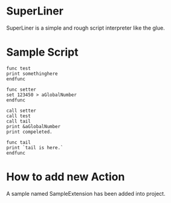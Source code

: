 # SuperLiner

SuperLiner is a simple and rough script interpreter like the glue.

# Sample Script

```
func test
print somethinghere
endfunc

func setter
set 123450 > aGlobalNumber
endfunc

call setter
call test
call tail
print &aGlobalNumber
print compeleted.

func tail
print `tail is here.`
endfunc

```

# How to add new Action

A sample named SampleExtension has been added into project.


